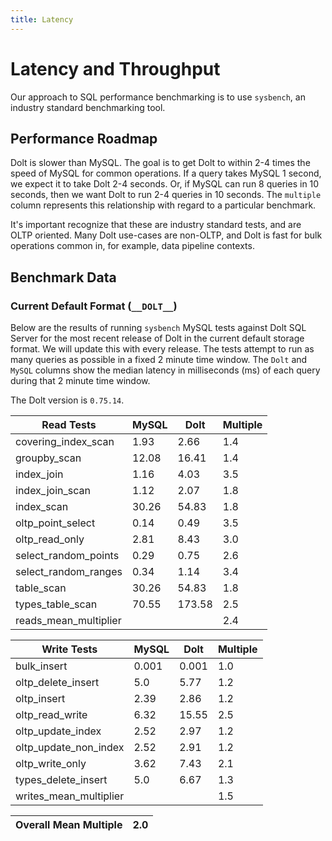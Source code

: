 ```yaml
---
title: Latency
---
```


# Latency and Throughput

Our approach to SQL performance benchmarking is to use `sysbench`, an
industry standard benchmarking tool.

## Performance Roadmap

Dolt is slower than MySQL. The goal is to get Dolt to within 2-4 times
the speed of MySQL for common operations. If a query takes MySQL 1
second, we expect it to take Dolt 2-4 seconds. Or, if MySQL can run 8
queries in 10 seconds, then we want Dolt to run 2-4 queries in 10
seconds. The `multiple` column represents this relationship with
regard to a particular benchmark.

It's important recognize that these are industry standard tests, and
are OLTP oriented. Many Dolt use-cases are non-OLTP, and Dolt is fast
for bulk operations common in, for example, data pipeline contexts.

## Benchmark Data

### Current Default Format (`__DOLT__`)

Below are the results of running `sysbench` MySQL tests against Dolt
SQL Server for the most recent release of Dolt in the current default 
storage format. We will update this with every release. The tests 
attempt to run as many queries as possible in a fixed 2 minute time 
window. The `Dolt` and `MySQL` columns show the median latency in 
milliseconds (ms) of each query during that 2 minute time window.

The Dolt version is `0.75.14`.

<!-- START___DOLT___LATENCY_RESULTS_TABLE -->
|       Read Tests        | MySQL |  Dolt  | Multiple |
|-------------------------|-------|--------|----------|
| covering\_index\_scan   |  1.93 |   2.66 |      1.4 |
| groupby\_scan           | 12.08 |  16.41 |      1.4 |
| index\_join             |  1.16 |   4.03 |      3.5 |
| index\_join\_scan       |  1.12 |   2.07 |      1.8 |
| index\_scan             | 30.26 |  54.83 |      1.8 |
| oltp\_point\_select     |  0.14 |   0.49 |      3.5 |
| oltp\_read\_only        |  2.81 |   8.43 |      3.0 |
| select\_random\_points  |  0.29 |   0.75 |      2.6 |
| select\_random\_ranges  |  0.34 |   1.14 |      3.4 |
| table\_scan             | 30.26 |  54.83 |      1.8 |
| types\_table\_scan      | 70.55 | 173.58 |      2.5 |
| reads\_mean\_multiplier |       |        |      2.4 |

|       Write Tests        | MySQL | Dolt  | Multiple |
|--------------------------|-------|-------|----------|
| bulk\_insert             | 0.001 | 0.001 |      1.0 |
| oltp\_delete\_insert     |   5.0 |  5.77 |      1.2 |
| oltp\_insert             |  2.39 |  2.86 |      1.2 |
| oltp\_read\_write        |  6.32 | 15.55 |      2.5 |
| oltp\_update\_index      |  2.52 |  2.97 |      1.2 |
| oltp\_update\_non\_index |  2.52 |  2.91 |      1.2 |
| oltp\_write\_only        |  3.62 |  7.43 |      2.1 |
| types\_delete\_insert    |   5.0 |  6.67 |      1.3 |
| writes\_mean\_multiplier |       |       |      1.5 |

| Overall Mean Multiple | 2.0 |
|-----------------------|-----|
<!-- END___DOLT___LATENCY_RESULTS_TABLE -->
<br/>

